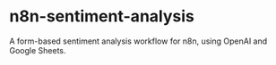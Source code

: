 # n8n-sentiment-analysis
A form-based sentiment analysis workflow for n8n, using OpenAI and Google Sheets.
